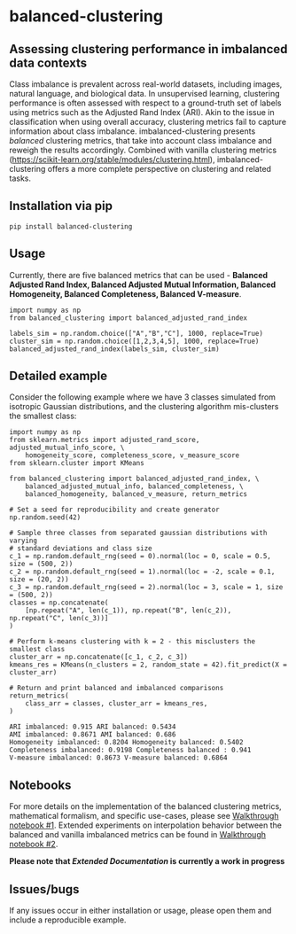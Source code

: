 # balanced-clustering
## Assessing clustering performance in imbalanced data contexts

Class imbalance is prevalent across real-world datasets, including images, natural language, and biological data. In unsupervised learning, clustering performance is often assessed with respect to a ground-truth set of labels using metrics such as the Adjusted Rand Index (ARI). Akin to the issue in classification when using overall accuracy, clustering metrics fail to capture information about class imbalance. imbalanced-clustering presents *balanced* clustering metrics, that take into account class imbalance and reweigh the results accordingly. Combined with vanilla clustering metrics (https://scikit-learn.org/stable/modules/clustering.html), imbalanced-clustering offers a more complete perspective on clustering and related tasks.

## Installation via pip

```
pip install balanced-clustering
```

## Usage 

Currently, there are five balanced metrics that can be used - **Balanced Adjusted Rand Index, Balanced Adjusted Mutual Information, Balanced Homogeneity, Balanced Completeness, Balanced V-measure**.

```
import numpy as np
from balanced_clustering import balanced_adjusted_rand_index

labels_sim = np.random.choice(["A","B","C"], 1000, replace=True)
cluster_sim = np.random.choice([1,2,3,4,5], 1000, replace=True)
balanced_adjusted_rand_index(labels_sim, cluster_sim)
```

## Detailed example 

Consider the following example where we have 3 classes simulated from isotropic Gaussian distributions, and the clustering algorithm mis-clusters the smallest class:

```
import numpy as np
from sklearn.metrics import adjusted_rand_score, adjusted_mutual_info_score, \
    homogeneity_score, completeness_score, v_measure_score
from sklearn.cluster import KMeans

from balanced_clustering import balanced_adjusted_rand_index, \
    balanced_adjusted_mutual_info, balanced_completeness, \
    balanced_homogeneity, balanced_v_measure, return_metrics

# Set a seed for reproducibility and create generator
np.random.seed(42)

# Sample three classes from separated gaussian distributions with varying
# standard deviations and class size 
c_1 = np.random.default_rng(seed = 0).normal(loc = 0, scale = 0.5, size = (500, 2))
c_2 = np.random.default_rng(seed = 1).normal(loc = -2, scale = 0.1, size = (20, 2))
c_3 = np.random.default_rng(seed = 2).normal(loc = 3, scale = 1, size = (500, 2))
classes = np.concatenate(
    [np.repeat("A", len(c_1)), np.repeat("B", len(c_2)), np.repeat("C", len(c_3))]
)

# Perform k-means clustering with k = 2 - this misclusters the smallest class 
cluster_arr = np.concatenate([c_1, c_2, c_3])
kmeans_res = KMeans(n_clusters = 2, random_state = 42).fit_predict(X = cluster_arr)

# Return and print balanced and imbalanced comparisons 
return_metrics(
    class_arr = classes, cluster_arr = kmeans_res,
)
```

```
ARI imbalanced: 0.915 ARI balanced: 0.5434
AMI imbalanced: 0.8671 AMI balanced: 0.686
Homogeneity imbalanced: 0.8204 Homogeneity balanced: 0.5402
Completeness imbalanced: 0.9198 Completeness balanced : 0.941
V-measure imbalanced: 0.8673 V-measure balanced: 0.6864
```

## Notebooks 

For more details on the implementation of the balanced clustering metrics, mathematical formalism, and specific use-cases, please see [Walkthrough notebook #1](notebooks/01_imbalanced_metric_demo.ipynb). Extended experiments on interpolation behavior between the balanced and vanilla imbalanced metrics can be found in [Walkthrough notebook #2](notebooks/02_imbalanced_metric_interpolation_tests.ipynb).

**Please note that *Extended Documentation* is currently a work in progress**

## Issues/bugs

If any issues occur in either installation or usage, please open them and include a reproducible example. 
